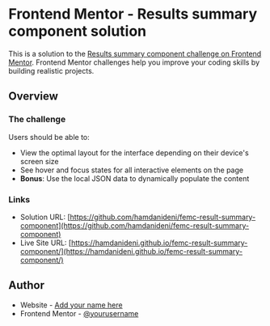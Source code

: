 # Frontend Mentor - Results summary component solution

This is a solution to the [Results summary component challenge on Frontend Mentor](https://www.frontendmentor.io/challenges/results-summary-component-CE_K6s0maV). Frontend Mentor challenges help you improve your coding skills by building realistic projects.

## Overview

### The challenge

Users should be able to:

- View the optimal layout for the interface depending on their device's screen size
- See hover and focus states for all interactive elements on the page
- **Bonus**: Use the local JSON data to dynamically populate the content

### Links

- Solution URL: [https://github.com/hamdanideni/femc-result-summary-component](https://github.com/hamdanideni/femc-result-summary-component)
- Live Site URL: [https://hamdanideni.github.io/femc-result-summary-component/](https://hamdanideni.github.io/femc-result-summary-component/)

## Author

- Website - [Add your name here](https://hamdanideni.github.io/)
- Frontend Mentor - [@yourusername](https://www.frontendmentor.io/profile/hamdanideni)

